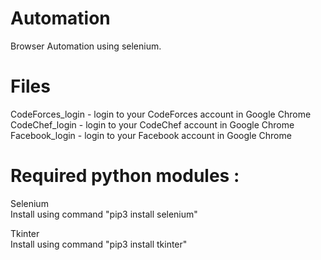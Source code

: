 # Automation
Browser Automation using selenium.

# Files
CodeForces_login - login to your CodeForces account in Google Chrome<br/>
CodeChef_login - login to your CodeChef account in Google Chrome<br/>
Facebook_login - login to your Facebook account in Google Chrome

# Required python modules :
Selenium<br/>
Install using command "pip3 install selenium"

Tkinter<br/>
Install using command "pip3 install tkinter"
